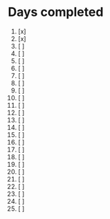 # Days completed

1. [x]
1. [x]
1. [ ]
1. [ ]
1. [ ]
1. [ ]
1. [ ]
1. [ ]
1. [ ]
1. [ ]
1. [ ]
1. [ ]
1. [ ]
1. [ ]
1. [ ]
1. [ ]
1. [ ]
1. [ ]
1. [ ]
1. [ ]
1. [ ]
1. [ ]
1. [ ]
1. [ ]
1. [ ]